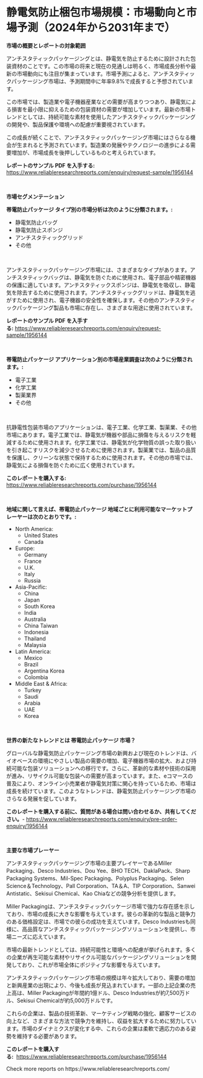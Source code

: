 <p><h1>静電気防止梱包市場規模：市場動向と市場予測（2024年から2031年まで）</h1></p><p><strong>市場の概要とレポートの対象範囲</strong></p>
<p><p>アンチスタティックパッケージングとは、静電気を防止するために設計された包装資材のことです。この市場の将来と現在の見通しは明るく、市場成長分析や最新の市場動向にも注目が集まっています。市場予測によると、アンチスタティックパッケージング市場は、予測期間中に年率9.8%で成長すると予想されています。</p><p>この市場では、製造業や電子機器産業などの需要が高まりつつあり、静電気による損害を最小限に抑えるための包装資材の需要が増加しています。最新の市場トレンドとしては、持続可能な素材を使用したアンチスタティックパッケージングの開発や、製品保護や環境への配慮が重要視されています。</p><p>この成長が続くことで、アンチスタティックパッケージング市場にはさらなる機会が生まれると予測されています。製造業の発展やテクノロジーの進歩による需要増加が、市場成長を後押ししているものと考えられています。</p></p>
<p><strong>レポートのサンプル PDF を入手する:</strong> <a href="https://www.reliableresearchreports.com/enquiry/request-sample/1956144">https://www.reliableresearchreports.com/enquiry/request-sample/1956144</a></p>
<p>&nbsp;</p>
<p><strong>市場セグメンテーション</strong></p>
<p><strong>帯電防止パッケージ タイプ別の市場分析は次のように分類されます。:</strong></p>
<p><ul><li>静電気防止バッグ</li><li>静電気防止スポンジ</li><li>アンチスタティックグリッド</li><li>その他</li></ul></p>
<p>&nbsp;</p>
<p><p>アンチスタティックパッケージング市場には、さまざまなタイプがあります。アンチスタティックバッグは、静電気を防ぐために使用され、電子部品や精密機器の保護に適しています。アンチスタティックスポンジは、静電気を吸収し、静電気を除去するために使用されます。アンチスタティックグリッドは、静電気を逃がすために使用され、電子機器の安全性を確保します。その他のアンチスタティックパッケージング製品も市場に存在し、さまざまな用途に使用されています。</p></p>
<p><strong>レポートのサンプル PDF を入手する:</strong>&nbsp;<a href="https://www.reliableresearchreports.com/enquiry/request-sample/1956144">https://www.reliableresearchreports.com/enquiry/request-sample/1956144</a></p>
<p>&nbsp;</p>
<p><strong> 帯電防止パッケージ アプリケーション別の市場産業調査は次のように分類されます。:</strong></p>
<p><ul><li>電子工業</li><li>化学工業</li><li>製薬業界</li><li>その他</li></ul></p>
<p>&nbsp;</p>
<p><p>抗静電性包装市場のアプリケーションは、電子工業、化学工業、製薬業、その他市場にあります。電子工業では、静電気が機器や部品に損傷を与えるリスクを軽減するために使用されます。化学工業では、静電気が化学物質の誤った取り扱いを引き起こすリスクを減少させるために使用されます。製薬業では、製品の品質を保護し、クリーンな状態で保持するために使用されます。その他の市場では、静電気による損傷を防ぐために広く使用されています。</p></p>
<p><strong>このレポートを購入する:</strong>&nbsp; <a href="https://www.reliableresearchreports.com/purchase/1956144">https://www.reliableresearchreports.com/purchase/1956144</a></p>
<p>&nbsp;</p>
<p><strong>地域に関して言えば、帯電防止パッケージ 地域ごとに利用可能なマーケットプレーヤーは次のとおりです。:</strong></p>
<p><ul>
    <li>
        North America:
        <ul>
            <li>United States</li>
            <li>Canada</li>
        </ul>
    </li>
    <li>
        Europe:
        <ul>
            <li>Germany</li>
            <li>France</li>
            <li>U.K.</li>
            <li>Italy</li>
            <li>Russia</li>
        </ul>
    </li>
    <li>
        Asia-Pacific:
        <ul>
            <li>China</li>
            <li>Japan</li>
            <li>South Korea</li>
            <li>India</li>
            <li>Australia</li>
            <li>China Taiwan</li>
            <li>Indonesia</li>
            <li>Thailand</li>
            <li>Malaysia</li>
        </ul>
    </li>
    <li>
        Latin America:
        <ul>
            <li>Mexico</li>
            <li>Brazil</li>
            <li>Argentina Korea</li>
            <li>Colombia</li>
        </ul>
    </li>
    <li>
        Middle East & Africa:
        <ul>
            <li>Turkey</li>
            <li>Saudi</li>
            <li>Arabia</li>
            <li>UAE</li>
            <li>Korea</li>
        </ul>
    </li>
    </ul></p>
<p>&nbsp;</p>
<p><strong>世界の新たなトレンドとは 帯電防止パッケージ 市場？</strong></p>
<p><p>グローバルな静電気防止パッケージング市場の新興および現在のトレンドは、バイオベースの環境にやさしい製品の需要の増加、電子機器市場の拡大、および持続可能な包装ソリューションへの移行です。さらに、革新的な素材や技術の採用が進み、リサイクル可能な包装への需要が高まっています。また、eコマースの普及により、オンライン小売業者が静電気対策に関心を持っているため、市場は成長を続けています。このようなトレンドは、静電気防止パッケージング市場のさらなる発展を促しています。</p></p>
<p><strong>このレポートを購入する前に、質問がある場合は問い合わせるか、共有してください。</strong>- <a href="https://www.reliableresearchreports.com/enquiry/pre-order-enquiry/1956144">https://www.reliableresearchreports.com/enquiry/pre-order-enquiry/1956144</a></p>
<p>&nbsp;</p>
<p><strong>主要な市場プレーヤー</strong></p>
<p><p>アンチスタティックパッケージング市場の主要プレイヤーであるMiller Packaging、Desco Industries、Dou Yee、BHO TECH、DaklaPack、Sharp Packaging Systems、Mil-Spec Packaging、Polyplus Packaging、Selen Science＆Technology、Pall Corporation、TA＆A、TIP Corporation、Sanwei Antistatic、Sekisui Chemical、Kao Chiaなどの競争分析を提供します。</p><p>Miller Packagingは、アンチスタティックパッケージ市場で強力な存在感を示しており、市場の成長に大きな影響を与えています。彼らの革新的な製品と競争力のある価格設定は、市場での彼らの成功を支えています。Desco Industriesも同様に、高品質なアンチスタティックパッケージングソリューションを提供し、市場ニーズに応えています。</p><p>市場の最新トレンドとしては、持続可能性と環境への配慮が挙げられます。多くの企業が再生可能な素材やリサイクル可能なパッケージングソリューションを開発しており、これが市場全体にポジティブな影響を与えています。</p><p>アンチスタティックパッケージング市場の規模は年々拡大しており、需要の増加と新興産業の出現により、今後も成長が見込まれています。一部の上記企業の売上高は、Miller Packagingが年間約1億ドル、Desco Industriesが約7,500万ドル、Sekisui Chemicalが約5,000万ドルです。</p><p>これらの企業は、製品の技術革新、マーケティング戦略の強化、顧客サービスの向上など、さまざまな方法で競争力を維持し、収益を拡大するために努力しています。市場のダイナミクスが変化する中、これらの企業は柔軟で適応力のある姿勢を維持する必要があります。</p></p>
<p><strong>このレポートを購入する:</strong>&nbsp;&nbsp;<a href="https://www.reliableresearchreports.com/purchase/1956144">https://www.reliableresearchreports.com/purchase/1956144</a></p>
<p>Check more reports on https://www.reliableresearchreports.com/</p>